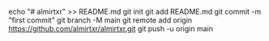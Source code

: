 echo "# almirtxr" >> README.md
git init
git add README.md
git commit -m "first commit"
git branch -M main
git remote add origin https://github.com/almirtxr/almirtxr.git
git push -u origin main
